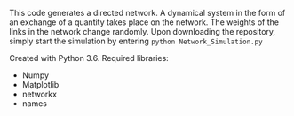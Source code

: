 This code generates a directed network. A dynamical system in the form of an exchange of a quantity takes place on the network. The weights of the links in the network change randomly.
Upon downloading the repository, simply start the simulation by entering 
```python Network_Simulation.py```

Created with Python 3.6.
Required libraries:
- Numpy
- Matplotlib
- networkx
- names
